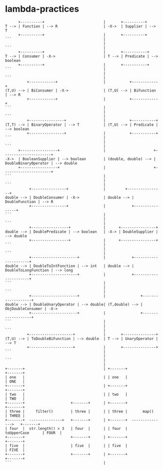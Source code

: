 # lambda-practices

```                                          |
      +----------+                           |       +----------+        
T --> | Function | --> R                     | -X->  | Supplier | --> T  
      +----------+                           |       +----------+        
```                                          |
                                             |
```                                          |
      +----------+                           |       +-----------+             
T --> | Consumer | -X->                      | T --> | Predicate | --> boolean 
      +----------+                           |       +-----------+             
```                                          | 
                                             |
```                                          |
          +------------+                     |           +------------+      
(T,U) --> | BiConsumer | -X->                | (T,U) --> | BiFunction | --> R
          +------------+                     |           +------------+      
```                                          | 
                                             |
```                                          |
          +----------------+                 |           +-----------+            
(T,T) --> | BinaryOperator | --> T           | (T,U) --> | Predicate | --> boolean
          +----------------+                 |           +-----------+            
```                                          | 
                                             |
```                                          |
      +-----------------+                    |                      +----------------------+           
-X->  | BooleanSupplier | --> boolean        | (double, double) --> | DoubleBinaryOperator | --> double
      +-----------------+                    |                      +----------------------+           
```                                          | 
                                             |
```                                          |
           +----------------+                |         +----------------+      
double --> | DoubleConsumer | -X->           | double --> | DoubleFunction | --> R
           +----------------+                |            +----------------+      
```                                          | 
                                             |  
```                                          |
           +-----------------+               |      +----------------+           
double --> | DoublePredicate | --> boolean   | -X-> | DoubleSupplier | --> double
           +-----------------+               |      +----------------+           
```                                          | 
                                             |
```                                          |
           +---------------------+           |            +----------------------+         
double --> | DoubleToIntFunction | --> int   | double --> | DoubleToLongFunction | --> long
           +---------------------+           |            +----------------------+         
```                                          |
                                             |
```                                          |
           +---------------------+           |                +-------------------+      
double --> | DoubleUnaryOperator | --> double| (T,double) --> | ObjDoubleConsumer | -X-> 
           +---------------------+           |                +-------------------+      
```                                          |
                                             |
```                                          |
          +--------------------+             |       +---------------+      
(T,U) --> | ToDoubleBiFunction | --> double  | T --> | UnaryOperator | --> T
          +--------------------+             |       +---------------+      
```                                          |
                                             |
```                                          |
                                             |                                               
+-------+                                    | +-------+                     +-------+       
| one   |                                    | | one   |                     | ONE   |       
+-------+                                    | +-------+                     +-------+       
| two   |                                    | | two   |                     | TWO   |       
+-------+                     +-------+      | +-------+                     +-------+       
| three |     filter()        | three |      | | three |       map()         | THREE |       
+-------+  --------------->   +-------+      | +-------+  --------------->   +-------+       
| four  |  str.length() > 3   | four  |      | | four  |    toUpperCase      | FOUR  |       
+-------+                     +-------+      | +-------+                     +-------+       
| five  |                     | five  |      | | five  |                     | FIVE  |       
+-------+                     +-------+      | +-------+                     +-------+       
```                                          |

